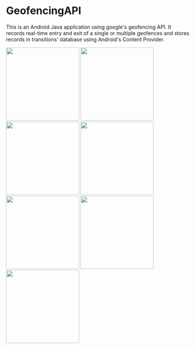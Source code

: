 # GeofencingAPI
This is an Android Java application using google's geofencing API. It records real-time entry and exit of a single or multiple geofences and stores records in transitions' database using Android's Content Provider.



<img src="https://github.com/user-attachments/assets/e66d80b4-a851-4711-95d0-8dd4770b3777" width="200" />
<img src="https://github.com/user-attachments/assets/231db136-a937-4bb1-b324-ac4f444825f8" width="200" />
<img src="https://github.com/user-attachments/assets/42b27dc3-c3e8-4669-b3ab-4bae4e72fcbc" width="200" />
<img src="https://github.com/user-attachments/assets/026478da-4f61-4b23-b780-d3c8b7c34567" width="200" />
<img src="https://github.com/user-attachments/assets/b554ab45-664e-4871-a8fb-0cb2a8b6238c" width="200" />

<img src="https://github.com/user-attachments/assets/5b18bbb4-4757-4ee0-8066-d5d116a4ccb8" width="200" />
<img src="https://github.com/user-attachments/assets/30ffad0f-3448-418b-a990-7744546386cf" width="200" />

